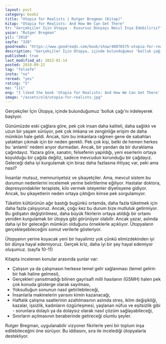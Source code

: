 ```yaml
---
layout: post  
category: book2  
title: "Utopia for Realists | Rutger Bregman (Kitap)"  
kitap: "Utopia for Realists: And How We Can Get There"  
tr: "Gerçekçiler İçin Ütopya - Kusursuz Dünyayı Nasıl İnşa Edebiliriz?"  
yazar: "Rutger Bregman"  
yil: "2018"  
sayfa: "328"  
goodreads: "https://www.goodreads.com/book/show/40876575-utopia-for-realists"
description: "Gerçekçiler İçin Ütopya, içinde bulunduğumuz 'bolluk çağı'nı irdeleyerek vizyoner fikirlerle yeni bir toplum inşa edilebileceğini öne sürüyor."
published: true
last_modified_at: 2023-01-14
posted: 2018-09-22
tag: "felsefe"
insta: "no"
reread: "yes"
rating: "5"
no: "111"
eng: "I liked the book 'Utopia for Realists: And How We Can Get There' by the Dutch historian, author and journalist Rutger Bregma. Many of the ideas he presented in this book might seem unrealistic at first sight, however, the primary intention is developing a better future by using these ideas as a base. In this book, he is explaining concepts such as universal basic income; fifteen-hour working week; and open borders. As the book's subtitle indicates, these are all utopia for today, but in an 'ideal' world, they are all very realistic and applicable."
image: "/assets/old/utopia-for-realists.jpg"
---
```


Gerçekçiler İçin Ütopya, içinde bulunduğumuz 'bolluk çağı'nı irdeleyerek başlıyor.   
  
Günümüzde eski çağlara göre, pek çok insan daha kaliteli, daha sağlıklı ve uzun bir yaşam sürüyor, pek çok imkana ve zenginliğe erişim de daha mümkün hale geldi. Ancak, tüm bu imkanlara rağmen gene de sabahları yataktan çıkmak için bir neden gerekli. Pek çok kişi, belki de hemen herkes bu 'anlamlı' nedeni arıyor durmadan. Ancak, bir yandan da bir duraklama çağındayız. Yazara göre, sanatın, felsefenin yapıldığı, yeni eserlerin ortaya koyulduğu bir çağda değiliz, sadece mevcudun korunduğu bir çağdayız. Geleceği daha iyi kurgulamak için biraz daha fazlasına ihtiyaç var, peki ama nasıl?  
  
İnsanlar mutsuz, memnuniyetsiz ve şikayetçiler. Ama, mevcut sistem bu durumun nedenlerini incelemek yerine belirtilerine eğiliyor. Hastalar doktora, depresyondakiler terapiste, kilo vermek isteyenler diyetisyene gidiyor. Ancak, bu şikayetlerin neden ortaya çıktığını kimse pek sorgulamıyor.  
  
Tüketim kültürünün ağır bastığı bugünkü ortamda, daha fazla tüketmek için daha fazla çalışıyoruz. Ancak, çoğu kez bu durum bize mutluluk getirmiyor. Bu gidişatın değiştirilmesi, daha büyük fikirlerin ortaya atıldığı bir ortamı yeniden kurgulamak bir ütopya gibi görünüyor olabilir. Ancak yazar, aslında daha iyi bir geleceğin mümkün olduğunu örneklerle açıklıyor. Ütopyaların gerçekleşebileceğini somut verilerle gösteriyor. 
  
Ütopyanın yerine koyacak yeni bir hayalimiz yok çünkü elimizdekinden iyi bir dünya hayal edemiyoruz. Gerçek kriz, daha iyi bir şey hayal edemiyor oluşumuz. (sayfa 10-11)  
  
Kitapta incelenen konular arasında şunlar var:  
  
- Çalışsın ya da çalışmasın herkese temel gelir sağlanması (temel gelirin bir hak haline gelmesi),  
- Gerçekleri yansıtmadığı bilinen gayrisafi milli hasılanın (GSMH) halen pek çok konuda gösterge olarak sayılması,  
- Yoksulluğun sonunun nasıl getirilebileceği,  
- İnsanlarla makinelerin yarısını kimin kazanacağı,  
- Haftalık çalışma saatlerinin azaltılmasının aslında stres, iklim değişikliği, kazalar, işsizlik, kadınların özgürleşmesi, yaşlanan nüfus ve eşitsizlik gibi - sorunlara dolaylı ya da dolaysız olarak nasıl çözüm sağlayabileceği,  
- Sınırların açılmasının beraberinde getireceği olumlu şeyler.  
  
Rutger Bregman, uygulanabilir vizyoner fikirlerle yeni bir toplum inşa edilebileceğini öne sürüyor. Bu iddiasını, sıra ile incelediği ütopyalarla destekliyor.  
  
